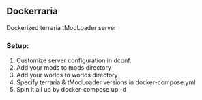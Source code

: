 ## Dockerraria

Dockerized terraria tModLoader server

### Setup:

1. Customize server configuration in dconf.
2. Add your mods to mods directory
3. Add your worlds to worlds directory
4. Specify terraria & tModLoader versions in docker-compose.yml
5. Spin it all up by docker-compose up -d